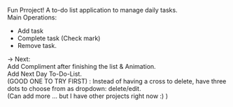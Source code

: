 Fun Prroject! A to-do list application to manage daily tasks. \
Main Operations: 
  - Add task
  - Complete task (Check mark)
  - Remove task.

-> Next: \
      Add Compliment after finishing the list & Animation. \
      Add Next Day To-Do-List. \
      (GOOD ONE TO TRY FIRST) : Instead of having a cross to delete, have three dots to choose from as dropdown: delete/edit. \
      (Can add more ... but I have other projects right now :) ) 
